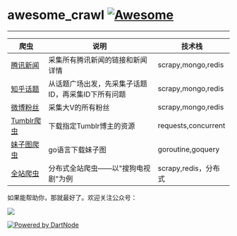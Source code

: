 

# awesome_crawl [![Awesome](https://cdn.rawgit.com/sindresorhus/awesome/d7305f38d29fed78fa85652e3a63e154dd8e8829/media/badge.svg)](https://github.com/sindresorhus/awesome) 

---

| 爬虫                        | 说明             | 技术栈 |
| ------------------------- | -------------- | -------------- |
| [腾讯新闻](./qq_news/README.md) | 采集所有腾讯新闻的链接和新闻详情        | scrapy,mongo,redis |
| [知乎话题](./zhihu_topic/README.md)                       | 从话题广场出发，先采集子话题ID，再采集ID下所有问题          | scrapy,mongo,redis |
| [微博粉丝](./weibo_fans/README.md)                | 采集大V的所有粉丝          | scrapy,mongo,redis |
| [Tumblr爬虫](./tumblr_spider/README.md) | 下载指定Tumblr博主的资源 | requests,concurrent |
| [妹子图爬虫](./mzitu/README.md) | go语言下载妹子图 | goroutine,goquery |
| [全站爬虫](./kan_sogou/README.md) | 分布式全站爬虫——以"搜狗电视剧"为例 | scrapy,redis，分布式 |



如果能帮助你，那就最好了。欢迎关注公众号：

![](./img/wx.jpg)

[![Powered by DartNode](https://dartnode.com/branding/DN-Open-Source-sm.png)](https://dartnode.com "Powered by DartNode - Free VPS for Open Source")
